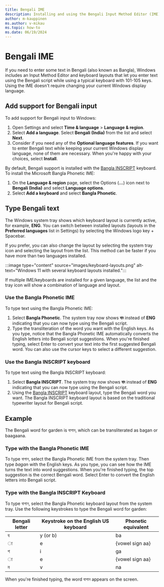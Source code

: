 ```yaml
---
title: Bengali IME
description: Installing and using the Bengali Input Method Editor (IME)
author: m-kauppinen
ms.author: v-mikau
ms.topic: how-to
ms.date: 06/19/2024
---
```


# Bengali IME

If you need to enter some text in Bengali (also known as Bangla), Windows includes an Input Method Editor and keyboard layouts that let you enter text using the Bengali script while using a typical keyboard with 101-105 keys. Using the IME doesn't require changing your current Windows display language.

## Add support for Bengali input

To add support for Bengali input to Windows:

1. Open Settings and select **Time & language** > **Language & region**.
1. Select **Add a language**. Select **Bengali (India)** from the list and select **Next**.
1. Consider if you need any of the **Optional language features**. If you want to enter Bengali text while keeping your current Windows display language, none of them are necessary. When you're happy with your choices, select **Install**.

By default, Bengali support is installed with the [Bangla INSCRIPT](../keyboards/kbdinbe2.md) keyboard. To install the Microsoft Bangla Phonetic IME:

1. On the **Language & region** page, select the Options (**…**) icon next to **Bengali (India)** and select **Language options**.
1. Select **Add a keyboard** and select **Bangla Phonetic**.

## Type Bengali text

The Windows system tray shows which keyboard layout is currently active, for example, **ENG**. You can switch between installed layouts (layouts in the **Preferred languages** list in Settings) by selecting the Windows logo key + Spacebar.

If you prefer, you can also change the layout by selecting the system tray icon and selecting the layout from the list. This method can be faster if you have more than two languages installed.

:::image type="content" source="images/keyboard-layouts.png" alt-text="Windows 11 with several keyboard layouts installed.":::

If multiple IME/keyboards are installed for a given language, the list and the tray icon will show a combination of language and layout.

### Use the Bangla Phonetic IME

To type text using the Bangla Phonetic IME:

1. Select **Bangla Phonetic**. The system tray now shows **বাং** instead of **ENG** indicating that you can now type using the Bengali script.
1. Type the transliteration of the word you want with the English keys. As you type, notice that the Bangla Phonetic IME automatically converts the English letters into Bengali script suggestions. When you're finished typing, select Enter to convert your text into the first suggested Bengali word. You can also use the cursor keys to select a different suggestion.

### Use the Bangla INSCRIPT keyboard

To type text using the Bangla INSCRIPT keyboard:

1. Select **Bangla INSCRIPT**. The system tray now shows **বাং** instead of **ENG** indicating that you can now type using the Bengali script.
1. Using the [Bangla INSCRIPT](../keyboards/kbdinbe2.md) keyboard layout, type the Bengali word you want. The Bangla INSCRIPT keyboard layout is based on the traditional typewriter layout for Bengali script.

## Example

The Bengali word for garden is বাগান, which can be transliterated as bagan or baagaana.

### Type with the Bangla Phonetic IME

To type বাগান, select the Bangla Phonetic IME from the system tray. Then type *bagan* with the English keys. As you type, you can see how the IME turns the text into word suggestions. When you're finished typing, the top suggestion is the correct Bengali word. Select Enter to convert the English letters into Bengali script.

### Type with the Bangla INSCRIPT Keyboard

To type বাগান, select the Bangla Phonetic keyboard layout from the system tray. Use the following keystrokes to type the Bengali word for garden:

| Bengali letter | Keystroke on the English US keyboard | Phonetic equivalent |
|----------------|--------------------------------------|---------------------|
| ব | y (or b) | ba |
| ◌া | e | {vowel sign aa} |
| গ | i | ga |
| ◌া | e | {vowel sign aa} |
| ন | v | na |

When you're finished typing, the word বাগান appears on the screen.
